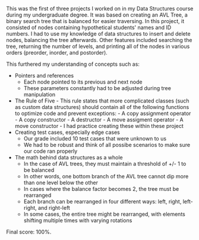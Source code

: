 This was the first of three projects I worked on in my Data Structures course during my undergraduate degree. It was based on creating an AVL Tree, a binary search tree that is balanced
for easier traversing. In this project, it consisted of nodes containing hypothetical students' names and ID numbers. I had to use my knowledge of data structures to insert and delete 
nodes, balancing the tree afterwards. Other features included searching the tree, returning the number of levels, and printing all of the nodes in various orders (preorder, inorder, 
and postorder).

This furthered my understanding of concepts such as:
- Pointers and references
    - Each node pointed to its previous and next node
    - These parameters constantly had to be adjusted during tree manipulation
- The Rule of Five
      - This rule states that more complicated classes (such as custom data structures) should contain all of the following functions to optimize code and prevent exceptions:
          - A copy assignment operator
          - A copy constructor
          - A destructor
          - A move assigment operator
          - A move constructor
      - I had practice creating these within these project
- Creating test cases, especially edge cases
    - Our grade included 10 test cases that were unknown to us
    - We had to be robust and think of all possibe scenarios to make sure our code ran properly
- The math behind data structures as a whole
  - In the case of AVL trees, they must maintain a threshold of +/- 1 to be balanced
  - In other words, one bottom branch of the AVL tree cannot dip more than one level below the other
  - In cases where the balance factor becomes 2, the tree must be rearranged
  - Each branch can be rearranged in four different ways: left, right, left-right, and right-left
  - In some cases, the entire tree might be rearranged, with elements shifting multiple times with varying rotations
   
Final score: 100%.
